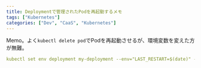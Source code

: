 ```yaml
---
title: Deploymentで管理されたPodを再起動するメモ
tags: ["Kubernetes"]
categories: ["Dev", "CaaS", "Kubernetes"]
---
```


Memo。よく`kubectl delete pod`でPodを再起動させるが、環境変数を変えた方が無難。

```yaml
kubectl set env deployment my-deployment --env="LAST_RESTART=$(date)" --namespace my-ns
```